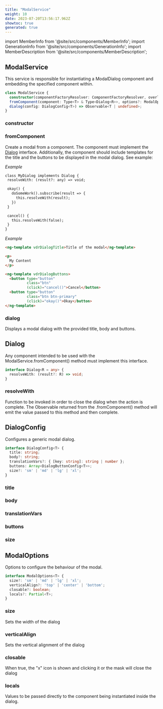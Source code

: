 ```yaml
---
title: "ModalService"
weight: 10
date: 2023-07-20T13:56:17.962Z
showtoc: true
generated: true
---
```

<!-- This file was generated from the Vendure source. Do not modify. Instead, re-run the "docs:build" script -->
import MemberInfo from '@site/src/components/MemberInfo';
import GenerationInfo from '@site/src/components/GenerationInfo';
import MemberDescription from '@site/src/components/MemberDescription';


## ModalService

<GenerationInfo sourceFile="packages/admin-ui/src/lib/core/src/providers/modal/modal.service.ts" sourceLine="21" packageName="@vendure/admin-ui" />

This service is responsible for instantiating a ModalDialog component and
embedding the specified component within.

```ts title="Signature"
class ModalService {
  constructor(componentFactoryResolver: ComponentFactoryResolver, overlayHostService: OverlayHostService)
  fromComponent(component: Type<T> & Type<Dialog<R>>, options?: ModalOptions<T>) => Observable<R | undefined>;
  dialog(config: DialogConfig<T>) => Observable<T | undefined>;
}
```

### constructor

<MemberInfo kind="method" type="(componentFactoryResolver: ComponentFactoryResolver, overlayHostService: OverlayHostService) => ModalService"   />


### fromComponent

<MemberInfo kind="method" type="(component: Type&#60;T&#62; &#38; Type&#60;<a href='/admin-ui-api/providers/modal-service#dialog'>Dialog</a>&#60;R&#62;&#62;, options?: <a href='/admin-ui-api/providers/modal-service#modaloptions'>ModalOptions</a>&#60;T&#62;) => Observable&#60;R | undefined&#62;"   />

Create a modal from a component. The component must implement the <a href='/admin-ui-api/providers/modal-service#dialog'>Dialog</a> interface.
Additionally, the component should include templates for the title and the buttons to be
displayed in the modal dialog. See example:

*Example*

```HTML
class MyDialog implements Dialog {
 resolveWith: (result?: any) => void;

 okay() {
   doSomeWork().subscribe(result => {
     this.resolveWith(result);
   })
 }

 cancel() {
   this.resolveWith(false);
 }
}
```

*Example*

```HTML
<ng-template vdrDialogTitle>Title of the modal</ng-template>

<p>
  My Content
</p>

<ng-template vdrDialogButtons>
  <button type="button"
          class="btn"
          (click)="cancel()">Cancel</button>
  <button type="button"
          class="btn btn-primary"
          (click)="okay()">Okay</button>
</ng-template>
```
### dialog

<MemberInfo kind="method" type="(config: <a href='/admin-ui-api/providers/modal-service#dialogconfig'>DialogConfig</a>&#60;T&#62;) => Observable&#60;T | undefined&#62;"   />

Displays a modal dialog with the provided title, body and buttons.


## Dialog

<GenerationInfo sourceFile="packages/admin-ui/src/lib/core/src/providers/modal/modal.types.ts" sourceLine="9" packageName="@vendure/admin-ui" />

Any component intended to be used with the ModalService.fromComponent() method must implement
this interface.

```ts title="Signature"
interface Dialog<R = any> {
  resolveWith: (result?: R) => void;
}
```

### resolveWith

<MemberInfo kind="property" type="(result?: R) =&#62; void"   />

Function to be invoked in order to close the dialog when the action is complete.
The Observable returned from the .fromComponent() method will emit the value passed
to this method and then complete.


## DialogConfig

<GenerationInfo sourceFile="packages/admin-ui/src/lib/core/src/providers/modal/modal.types.ts" sourceLine="33" packageName="@vendure/admin-ui" />

Configures a generic modal dialog.

```ts title="Signature"
interface DialogConfig<T> {
  title: string;
  body?: string;
  translationVars?: { [key: string]: string | number };
  buttons: Array<DialogButtonConfig<T>>;
  size?: 'sm' | 'md' | 'lg' | 'xl';
}
```

### title

<MemberInfo kind="property" type="string"   />


### body

<MemberInfo kind="property" type="string"   />


### translationVars

<MemberInfo kind="property" type="{ [key: string]: string | number }"   />


### buttons

<MemberInfo kind="property" type="Array&#60;DialogButtonConfig&#60;T&#62;&#62;"   />


### size

<MemberInfo kind="property" type="'sm' | 'md' | 'lg' | 'xl'"   />




## ModalOptions

<GenerationInfo sourceFile="packages/admin-ui/src/lib/core/src/providers/modal/modal.types.ts" sourceLine="48" packageName="@vendure/admin-ui" />

Options to configure the behaviour of the modal.

```ts title="Signature"
interface ModalOptions<T> {
  size?: 'sm' | 'md' | 'lg' | 'xl';
  verticalAlign?: 'top' | 'center' | 'bottom';
  closable?: boolean;
  locals?: Partial<T>;
}
```

### size

<MemberInfo kind="property" type="'sm' | 'md' | 'lg' | 'xl'"   />

Sets the width of the dialog
### verticalAlign

<MemberInfo kind="property" type="'top' | 'center' | 'bottom'"   />

Sets the vertical alignment of the dialog
### closable

<MemberInfo kind="property" type="boolean"   />

When true, the "x" icon is shown
and clicking it or the mask will close the dialog
### locals

<MemberInfo kind="property" type="Partial&#60;T&#62;"   />

Values to be passed directly to the component being instantiated inside the dialog.
